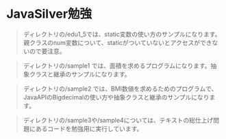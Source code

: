 # JavaSilver勉強  

> ディレクトリの/edu1_5では、static変数の使い方のサンプルになります。親クラスのnum変数について、staticがついていないとアクセスができないので要注意。

> ディレクトリの/sample1 では、面積を求めるプログラムになります。抽象クラスと継承のサンプルになります。

> ディレクトリの/sample2 では、BMI数値を求めるためのプログラムで、JavaAPIのBigdecimalの使い方や抽象クラスと継承のサンプルになります。

> ディレクトリの/sample3や/sample4については、テキストの総仕上げ問題にあるコードを勉強用に実行しています。  
